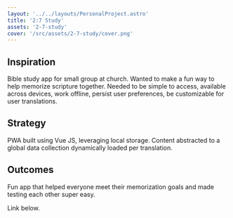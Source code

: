 ```yaml
---
layout: '../../layouts/PersonalProject.astro'
title: '2:7 Study'
assets: '2-7-study'
cover: '/src/assets/2-7-study/cover.png'
---
```


## Inspiration

Bible study app for small group at church. Wanted to make a fun way to help memorize scripture together. Needed to be simple to access, available across devices, work offline, persist user preferences, be customizable for user translations.

## Strategy

PWA built using Vue JS, leveraging local storage. Content abstracted to a global data collection dynamically loaded per translation.

## Outcomes

Fun app that helped everyone meet their memorization goals and made testing each other super easy.

Link below.
